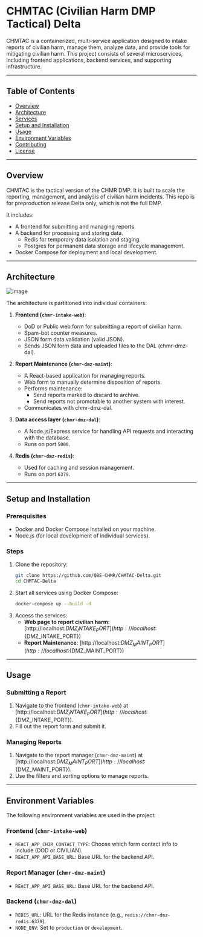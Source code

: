 # CHMTAC (Civilian Harm DMP Tactical) Delta

CHMTAC is a containerized, multi-service application designed to intake reports of civilian harm, manage them, analyze data, and provide tools for mitigating civilian harm. This project consists of several microservices, including frontend applications, backend services, and supporting infrastructure.

---

## **Table of Contents**
- [Overview](#overview)
- [Architecture](#architecture)
- [Services](#services)
- [Setup and Installation](#setup-and-installation)
- [Usage](#usage)
- [Environment Variables](#environment-variables)
- [Contributing](#contributing)
- [License](#license)

---

## **Overview**
CHMTAC is the tactical version of the CHMR DMP. It is built to scale the reporting, management, and analysis of civilian harm incidents. This repo is for preproduction release Delta only, which is not the full DMP.

It includes:
- A frontend for submitting and managing reports.
- A backend for processing and storing data.
   - Redis for temporary data isolation and staging.
   - Postgres for permanent data storage and lifecycle management.
- Docker Compose for deployment and local development.

---

## **Architecture**
![image](https://github.com/user-attachments/assets/6f655d96-f03f-4865-ba3b-a2d41c46e60a)


The architecture is partitioned into individual containers:

1. **Frontend (`chmr-intake-web`)**:
   - DoD or Public web form for submitting a report of civilian harm.
   - Spam-bot counter measures.
   - JSON form data validation (valid JSON).
   - Sends JSON form data and uploaded files to the DAL (chmr-dmz-dal).

2. **Report Maintenance (`chmr-dmz-maint`)**:
   - A React-based application for managing reports.
   - Web form to manually determine disposition of reports.
   - Performs maintenance:
      - Send reports marked to discard to archive.
      - Send reports not promotable to another system with interest.
   - Communicates with chmr-dmz-dal.

3. **Data access layer (`chmr-dmz-dal`)**:
   - A Node.js/Express service for handling API requests and interacting with the database.
   - Runs on port `5000`.

4. **Redis (`chmr-dmz-redis`)**:
   - Used for caching and session management.
   - Runs on port `6379`.

---

## **Setup and Installation**

### **Prerequisites**
- Docker and Docker Compose installed on your machine.
- Node.js (for local development of individual services).

### **Steps**
1. Clone the repository:
   ```bash
   git clone https://github.com/QBE-CHMR/CHMTAC-Delta.git
   cd CHMTAC-Delta

2. Start all services using Docker Compose:
   ```bash
   docker-compose up --build -d

3. Access the services:
   - **Web page to report civilian harm**: [http://localhost:${DMZ_INTAKE_PORT}](http://localhost:${DMZ_INTAKE_PORT})
   - **Report Maintenance**: [http://localhost:${DMZ_MAINT_PORT}](http://localhost:${DMZ_MAINT_PORT})

---

## **Usage**

### **Submitting a Report**
1. Navigate to the frontend (`chmr-intake-web`) at [http://localhost:${DMZ_INTAKE_PORT}](http://localhost:${DMZ_INTAKE_PORT}).
2. Fill out the report form and submit it.

### **Managing Reports**
1. Navigate to the report manager (`chmr-dmz-maint`) at [http://localhost:${DMZ_MAINT_PORT}](http://localhost:${DMZ_MAINT_PORT}).
2. Use the filters and sorting options to manage reports.

---

## **Environment Variables**
The following environment variables are used in the project:

### **Frontend (`chmr-intake-web`)**
- `REACT_APP_CHIR_CONTACT_TYPE`: Choose which form contact info to include (DOD or CIVILIAN).
- `REACT_APP_API_BASE_URL`: Base URL for the backend API.

### **Report Manager (`chmr-dmz-maint`)**
- `REACT_APP_API_BASE_URL`: Base URL for the backend API.

### **Backend (`chmr-dmz-dal`)**
- `REDIS_URL`: URL for the Redis instance (e.g., `redis://chmr-dmz-redis:6379`).
- `NODE_ENV`: Set to `production` or `development`.


